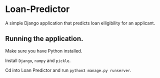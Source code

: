 # Loan-Predictor
A simple Django application that predicts loan elligibility for an applicant.

## Running the application.
Make sure you have Python installed.

Install `Django`, `numpy` and `pickle`.

Cd into Loan Predictor and run `python3 manage.py runserver`.
